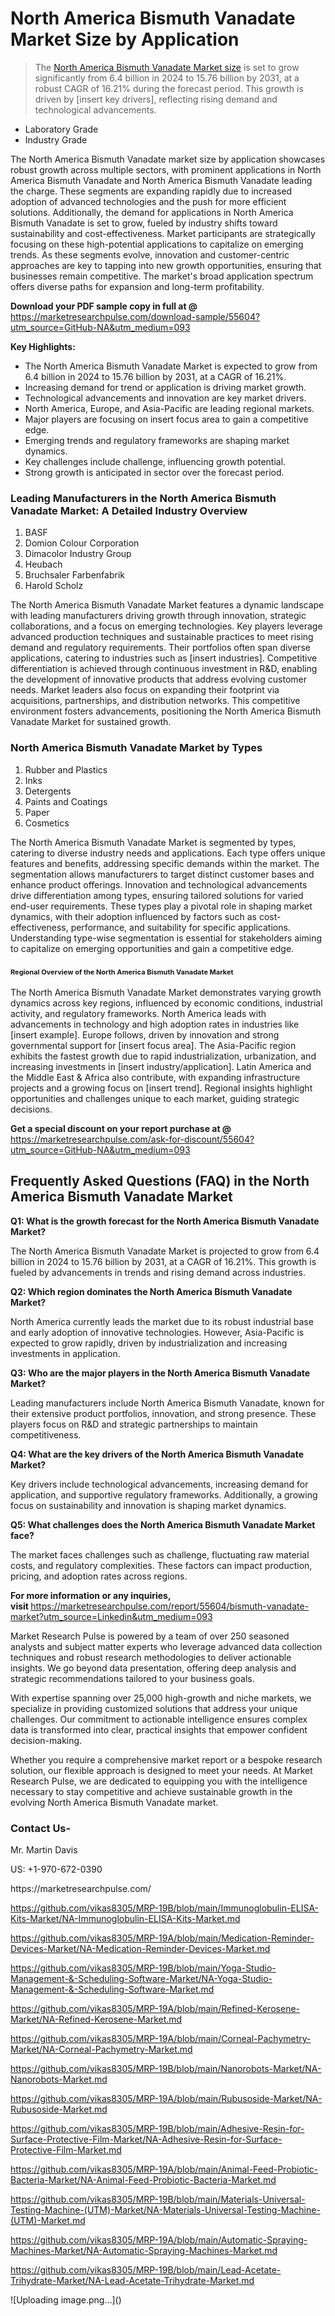 
<h1>North America Bismuth Vanadate Market&nbsp;Size by Application</h1><blockquote><p>The <a href="https://marketresearchpulse.com/download-sample/55604?utm_source=GitHub-NA&amp;utm_medium=093">North America Bismuth Vanadate Market size</a> is set to grow significantly from 6.4 billion in 2024 to 15.76 billion by 2031, at a robust CAGR of 16.21% during the forecast period. This growth is driven by [insert key drivers], reflecting rising demand and technological advancements.</p></blockquote><ul><li>Laboratory Grade<li> Industry Grade</li></ul><p>The North America Bismuth Vanadate market size by application showcases robust growth across multiple sectors, with prominent applications in North America Bismuth Vanadate and North America Bismuth Vanadate leading the charge. These segments are expanding rapidly due to increased adoption of advanced technologies and the push for more efficient solutions. Additionally, the demand for applications in North America Bismuth Vanadate is set to grow, fueled by industry shifts toward sustainability and cost-effectiveness. Market participants are strategically focusing on these high-potential applications to capitalize on emerging trends. As these segments evolve, innovation and customer-centric approaches are key to tapping into new growth opportunities, ensuring that businesses remain competitive. The market's broad application spectrum offers diverse paths for expansion and long-term profitability.</p><p><strong>Download your PDF sample copy in full at @ </strong><a href="https://marketresearchpulse.com/download-sample/55604?utm_source=GitHub-NA&amp;utm_medium=093">https://marketresearchpulse.com/download-sample/55604?utm_source=GitHub-NA&amp;utm_medium=093</a></p><p><strong>Key Highlights: </strong></p><ul><li>The North America Bismuth Vanadate Market is expected to grow from 6.4 billion in 2024 to 15.76 billion by 2031, at a CAGR of 16.21%.</li><li>Increasing demand for trend or application is driving market growth.</li><li>Technological advancements and innovation are key market drivers.</li><li>North America, Europe, and Asia-Pacific are leading regional markets.</li><li>Major players are focusing on insert focus area to gain a competitive edge.</li><li>Emerging trends and regulatory frameworks are shaping market dynamics.</li><li>Key challenges include challenge, influencing growth potential.</li><li>Strong growth is anticipated in sector over the forecast period.</li></ul><h3>Leading Manufacturers in the North America Bismuth Vanadate Market: A Detailed Industry Overview</h3><ol><li>BASF</li><li>Domion Colour Corporation</li><li>Dimacolor Industry Group</li><li>Heubach</li><li>Bruchsaler Farbenfabrik</li><li>Harold Scholz</li></ol><div class="flex max-w-full flex-col flex-grow"><div class="min-h-8 text-message flex w-full flex-col items-end gap-2 whitespace-normal break-words [.text-message+&amp;]:mt-5" dir="auto" data-message-author-role="assistant" data-message-id="fd8432e4-4910-450d-b182-61b7bfb0a01f" data-message-model-slug="gpt-4o"><div class="flex w-full flex-col gap-1 empty:hidden first:pt-[3px]"><div class="markdown prose w-full break-words dark:prose-invert light"><p>The North America Bismuth Vanadate Market features a dynamic landscape with leading manufacturers driving growth through innovation, strategic collaborations, and a focus on emerging technologies. Key players leverage advanced production techniques and sustainable practices to meet rising demand and regulatory requirements. Their portfolios often span diverse applications, catering to industries such as [insert industries]. Competitive differentiation is achieved through continuous investment in R&amp;D, enabling the development of innovative products that address evolving customer needs. Market leaders also focus on expanding their footprint via acquisitions, partnerships, and distribution networks. This competitive environment fosters advancements, positioning the North America Bismuth Vanadate Market for sustained growth.</p></div></div></div></div><h3>North America Bismuth Vanadate Market by Types</h3><ol><li>Rubber and Plastics<li> Inks<li> Detergents<li> Paints and Coatings<li> Paper<li> Cosmetics</li></ol><div class="flex max-w-full flex-col flex-grow"><div class="min-h-8 text-message flex w-full flex-col items-end gap-2 whitespace-normal break-words [.text-message+&amp;]:mt-5" dir="auto" data-message-author-role="assistant" data-message-id="084470be-0bb7-4664-bddf-5156b4f41249" data-message-model-slug="gpt-4o-mini"><div class="flex w-full flex-col gap-1 empty:hidden first:pt-[3px]"><div class="markdown prose w-full break-words dark:prose-invert light"><p>The North America Bismuth Vanadate Market is segmented by types, catering to diverse industry needs and applications. Each type offers unique features and benefits, addressing specific demands within the market. The segmentation allows manufacturers to target distinct customer bases and enhance product offerings. Innovation and technological advancements drive differentiation among types, ensuring tailored solutions for varied end-user requirements. These types play a pivotal role in shaping market dynamics, with their adoption influenced by factors such as cost-effectiveness, performance, and suitability for specific applications. Understanding type-wise segmentation is essential for stakeholders aiming to capitalize on emerging opportunities and gain a competitive edge.</p></div></div></div></div><h3><span style="font-size: 11px;">Regional Overview of the North America Bismuth Vanadate Market</span></h3><div class="flex max-w-full flex-col flex-grow"><div class="min-h-8 text-message flex w-full flex-col items-end gap-2 whitespace-normal break-words [.text-message+&amp;]:mt-5" dir="auto" data-message-author-role="assistant" data-message-id="e9038762-ce64-4e30-91c9-9bd413514231" data-message-model-slug="gpt-4o-mini"><div class="flex w-full flex-col gap-1 empty:hidden first:pt-[3px]"><div class="markdown prose w-full break-words dark:prose-invert light"><p>The North America Bismuth Vanadate Market demonstrates varying growth dynamics across key regions, influenced by economic conditions, industrial activity, and regulatory frameworks. North America leads with advancements in technology and high adoption rates in industries like [insert example]. Europe follows, driven by innovation and strong governmental support for [insert focus area]. The Asia-Pacific region exhibits the fastest growth due to rapid industrialization, urbanization, and increasing investments in [insert industry/application]. Latin America and the Middle East &amp; Africa also contribute, with expanding infrastructure projects and a growing focus on [insert trend]. Regional insights highlight opportunities and challenges unique to each market, guiding strategic decisions.</p></div></div></div></div><p><strong>Get a special discount on your report purchase at @ </strong><a href="https://marketresearchpulse.com/ask-for-discount/55604?utm_source=GitHub-NA&amp;utm_medium=093">https://marketresearchpulse.com/ask-for-discount/55604?utm_source=GitHub-NA&amp;utm_medium=093</a></p><h2>Frequently Asked Questions (FAQ) in the North America Bismuth Vanadate Market</h2><p><strong>Q1: What is the growth forecast for the North America Bismuth Vanadate Market?</strong></p><p>The North America Bismuth Vanadate Market is projected to grow from 6.4 billion in 2024 to 15.76 billion by 2031, at a CAGR of 16.21%. This growth is fueled by advancements in trends and rising demand across industries.</p><p><strong>Q2: Which region dominates the North America Bismuth Vanadate Market?</strong></p><p>North America currently leads the market due to its robust industrial base and early adoption of innovative technologies. However, Asia-Pacific is expected to grow rapidly, driven by industrialization and increasing investments in application.</p><p><strong>Q3: Who are the major players in the North America Bismuth Vanadate Market?</strong></p><p>Leading manufacturers include North America Bismuth Vanadate, known for their extensive product portfolios, innovation, and strong presence. These players focus on R&amp;D and strategic partnerships to maintain competitiveness.</p><p><strong>Q4: What are the key drivers of the North America Bismuth Vanadate Market?</strong></p><p>Key drivers include technological advancements, increasing demand for application, and supportive regulatory frameworks. Additionally, a growing focus on sustainability and innovation is shaping market dynamics.</p><p><strong>Q5: What challenges does the North America Bismuth Vanadate Market face?</strong></p><p>The market faces challenges such as challenge, fluctuating raw material costs, and regulatory complexities. These factors can impact production, pricing, and adoption rates across regions.</p><p><strong>For more information or any inquiries, visit&nbsp;</strong><a href="https://marketresearchpulse.com/report/55604/bismuth-vanadate-market?utm_source=Linkedin&utm_medium=093">https://marketresearchpulse.com/report/55604/bismuth-vanadate-market?utm_source=Linkedin&utm_medium=093</a></p><p>Market Research Pulse is powered by a team of over 250 seasoned analysts and subject matter experts who leverage advanced data collection techniques and robust research methodologies to deliver actionable insights. We go beyond data presentation, offering deep analysis and strategic recommendations tailored to your business goals.</p><p>With expertise spanning over 25,000 high-growth and niche markets, we specialize in providing customized solutions that address your unique challenges. Our commitment to actionable intelligence ensures complex data is transformed into clear, practical insights that empower confident decision-making.</p><p>Whether you require a comprehensive market report or a bespoke research solution, our flexible approach is designed to meet your needs. At Market Research Pulse, we are dedicated to equipping you with the intelligence necessary to stay competitive and achieve sustainable growth in the evolving North America Bismuth Vanadate market.</p><h3><strong>Contact Us-</strong></h3><p>Mr. Martin Davis</p><p>US: +1-970-672-0390</p><p>https://marketresearchpulse.com/</p><p><a href="https://github.com/vikas8305/MRP-19B/blob/main/Immunoglobulin-ELISA-Kits-Market/NA-Immunoglobulin-ELISA-Kits-Market.md">https://github.com/vikas8305/MRP-19B/blob/main/Immunoglobulin-ELISA-Kits-Market/NA-Immunoglobulin-ELISA-Kits-Market.md</a></p><p><a href="https://github.com/vikas8305/MRP-19A/blob/main/Medication-Reminder-Devices-Market/NA-Medication-Reminder-Devices-Market.md">https://github.com/vikas8305/MRP-19A/blob/main/Medication-Reminder-Devices-Market/NA-Medication-Reminder-Devices-Market.md</a></p><p><a href="https://github.com/vikas8305/MRP-19B/blob/main/Yoga-Studio-Management-&-Scheduling-Software-Market/NA-Yoga-Studio-Management-&-Scheduling-Software-Market.md">https://github.com/vikas8305/MRP-19B/blob/main/Yoga-Studio-Management-&-Scheduling-Software-Market/NA-Yoga-Studio-Management-&-Scheduling-Software-Market.md</a></p><p><a href="https://github.com/vikas8305/MRP-19A/blob/main/Refined-Kerosene-Market/NA-Refined-Kerosene-Market.md">https://github.com/vikas8305/MRP-19A/blob/main/Refined-Kerosene-Market/NA-Refined-Kerosene-Market.md</a></p><p><a href="https://github.com/vikas8305/MRP-19A/blob/main/Corneal-Pachymetry-Market/NA-Corneal-Pachymetry-Market.md">https://github.com/vikas8305/MRP-19A/blob/main/Corneal-Pachymetry-Market/NA-Corneal-Pachymetry-Market.md</a></p><p><a href="https://github.com/vikas8305/MRP-19B/blob/main/Nanorobots-Market/NA-Nanorobots-Market.md">https://github.com/vikas8305/MRP-19B/blob/main/Nanorobots-Market/NA-Nanorobots-Market.md</a></p><p><a href="https://github.com/vikas8305/MRP-19A/blob/main/Rubusoside-Market/NA-Rubusoside-Market.md">https://github.com/vikas8305/MRP-19A/blob/main/Rubusoside-Market/NA-Rubusoside-Market.md</a></p><p><a href="https://github.com/vikas8305/MRP-19B/blob/main/Adhesive-Resin-for-Surface-Protective-Film-Market/NA-Adhesive-Resin-for-Surface-Protective-Film-Market.md">https://github.com/vikas8305/MRP-19B/blob/main/Adhesive-Resin-for-Surface-Protective-Film-Market/NA-Adhesive-Resin-for-Surface-Protective-Film-Market.md</a></p><p><a href="https://github.com/vikas8305/MRP-19A/blob/main/Animal-Feed-Probiotic-Bacteria-Market/NA-Animal-Feed-Probiotic-Bacteria-Market.md">https://github.com/vikas8305/MRP-19A/blob/main/Animal-Feed-Probiotic-Bacteria-Market/NA-Animal-Feed-Probiotic-Bacteria-Market.md</a></p><p><a href="https://github.com/vikas8305/MRP-19B/blob/main/Materials-Universal-Testing-Machine-(UTM)-Market/NA-Materials-Universal-Testing-Machine-(UTM)-Market.md">https://github.com/vikas8305/MRP-19B/blob/main/Materials-Universal-Testing-Machine-(UTM)-Market/NA-Materials-Universal-Testing-Machine-(UTM)-Market.md</a></p><p><a href="https://github.com/vikas8305/MRP-19A/blob/main/Automatic-Spraying-Machines-Market/NA-Automatic-Spraying-Machines-Market.md">https://github.com/vikas8305/MRP-19A/blob/main/Automatic-Spraying-Machines-Market/NA-Automatic-Spraying-Machines-Market.md</a></p><p><a href="https://github.com/vikas8305/MRP-19B/blob/main/Lead-Acetate-Trihydrate-Market/NA-Lead-Acetate-Trihydrate-Market.md">https://github.com/vikas8305/MRP-19B/blob/main/Lead-Acetate-Trihydrate-Market/NA-Lead-Acetate-Trihydrate-Market.md</a></p>
![Uploading image.png…]()
